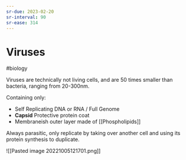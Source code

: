 ```yaml
---
sr-due: 2023-02-20
sr-interval: 90
sr-ease: 314
---
```

# Viruses
#biology 

Viruses are technically not living cells, and are 50 times smaller than bacteria, ranging from 20-300nm.

Containing only:
- Self Replicating DNA or RNA / Full Genome
- **Capsid** Protective protein coat
- Membraneish outer layer made of [[Phospholipids]] 

Always parasitic, only replicate by taking over another cell and using its protein synthesis to duplicate. 

![[Pasted image 20221005121701.png]]
